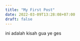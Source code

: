 ```yaml
---
title: "My First Post"
date: 2022-03-09T13:28:08+07:00
draft: false
---
```


ini adalah kisah gua ye ges
